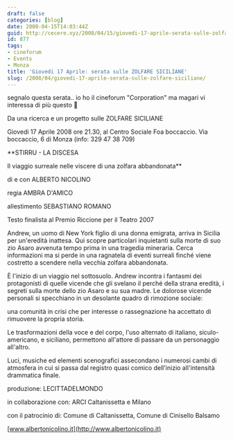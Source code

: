 ```yaml
---
draft: false
categories: [blog]
date: 2008-04-15T14:03:44Z
guid: http://cecere.xyz/2008/04/15/giovedi-17-aprile-serata-sulle-zolfare-siciliane/
id: 877
tags:
- cineforum
- Events
- Monza
title: 'Giovedi 17 Aprile: serata sulle ZOLFARE SICILIANE'
slug: /2008/04/giovedi-17-aprile-serata-sulle-zolfare-siciliane/
---
```


segnalo questa serata.. io ho il cineforum "Corporation" ma magari vi interessa di più questo 🙂

Da una ricerca e un progetto sulle ZOLFARE SICILIANE
  
Giovedi 17 Aprile 2008 ore 21.30, al Centro Sociale Foa boccaccio. Via boccaccio, 6 di Monza (info: 329 47 38 709)

**STIRRU - LA DISCESA
  
Il viaggio surreale nelle viscere di una zolfara abbandonata**

di e con ALBERTO NICOLINO
  
regia AMBRA D'AMICO
  
allestimento SEBASTIANO ROMANO

Testo finalista al Premio Riccione per il Teatro 2007

Andrew, un uomo di New York figlio di una donna emigrata, arriva in Sicilia per un'eredità inattesa. Qui scopre particolari inquietanti sulla morte di suo zio Asaro avvenuta tempo prima in una tragedia mineraria. Cerca informazioni ma si perde in una ragnatela di eventi surreali finché viene costretto a scendere nella vecchia zolfara abbandonata.
  
È l'inizio di un viaggio nel sottosuolo. Andrew incontra i fantasmi dei protagonisti di quelle vicende che gli svelano il perché della strana eredità, i segreti sulla morte dello zio Asaro e su sua madre. Le dolorose vicende personali si specchiano in un desolante quadro di rimozione sociale:
  
una comunità in crisi che per interesse o rassegnazione ha accettato di rimuovere la propria storia.
  
Le trasformazioni della voce e del corpo, l'uso alternato di italiano, siculo-americano, e siciliano, permettono all'attore di passare da un personaggio all'altro.
  
Luci, musiche ed elementi scenografici assecondano i numerosi cambi di atmosfera in cui si passa dal registro quasi comico dell'inizio all'intensità drammatica finale.

produzione: LECITTADELMONDO
  
in collaborazione con: ARCI Caltanissetta e Milano
  
con il patrocinio di: Comune di Caltanissetta, Comune di Cinisello Balsamo

[www.albertonicolino.it](http://www.albertonicolino.it)
